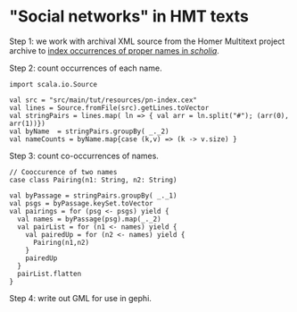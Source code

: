 # "Social networks" in HMT texts


Step 1:  we work with archival XML source from the Homer Multitext project archive to [index occurrences of proper names in *scholia*](./indexNetwork.md).

Step 2:  count occurrences of each name.

```tut:silent
import scala.io.Source

val src = "src/main/tut/resources/pn-index.cex"
val lines = Source.fromFile(src).getLines.toVector
val stringPairs = lines.map( ln => { val arr = ln.split("#"); (arr(0), arr(1))})
val byName  = stringPairs.groupBy( _._2)
val nameCounts = byName.map{case (k,v) => (k -> v.size) }
```

Step 3:  count co-occurrences of names.

```tut
// Cooccurence of two names
case class Pairing(n1: String, n2: String)

val byPassage = stringPairs.groupBy( _._1)
val psgs = byPassage.keySet.toVector
val pairings = for (psg <- psgs) yield {
  val names = byPassage(psg).map(_._2)
  val pairList = for (n1 <- names) yield {
    val pairedUp = for (n2 <- names) yield {
      Pairing(n1,n2)
    }
    pairedUp
  }
  pairList.flatten
}
```

Step 4:  write out GML for use in gephi.
